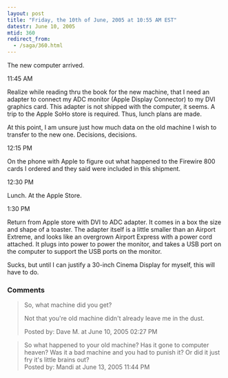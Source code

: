 ```yaml
---
layout: post
title: "Friday, the 10th of June, 2005 at 10:55 AM EST"
datestr: June 10, 2005
mtid: 360
redirect_from:
  - /saga/360.html
---
```


The new computer arrived.

11:45 AM

Realize while reading thru the book for the new machine, that I need an adapter to connect my ADC monitor (Apple Display Connector) to my DVI graphics card.  This adapter is not shipped with the computer, it seems.  A trip to the Apple SoHo store is required.  Thus, lunch plans are made.

At this point, I am unsure just how much data on the old machine I wish to transfer to the new one.  Decisions, decisions.

12:15 PM

On the phone with Apple to figure out what happened to the Firewire 800 cards I ordered and they said were included in this shipment.

12:30 PM

Lunch.  At the Apple Store.

1:30 PM

Return from Apple store with DVI to ADC adapter.  It comes in a box the size and shape of a toaster.  The adapter itself is a little smaller than an Airport Extreme, and looks like an overgrown Airport Express with a power cord attached.  It plugs into power to power the monitor, and takes a USB port on the computer to support the USB ports on the monitor.

Sucks, but until I can justify a 30-inch Cinema Display for myself, this will have to do.

### Comments

<blockquote>
So, what machine did you get?

Not that you're old machine didn't already leave me in the dust.
<div class="post-meta">Posted by: Dave M. at June 10, 2005 02:27 PM</div> </blockquote>
<blockquote>
So what happened to your old machine?  Has it gone to computer heaven? Was it a bad machine and you had to punish it?  Or did it just fry it's little brains out?
<div class="post-meta">Posted by: Mandi at June 13, 2005 11:44 PM</div> </blockquote>

